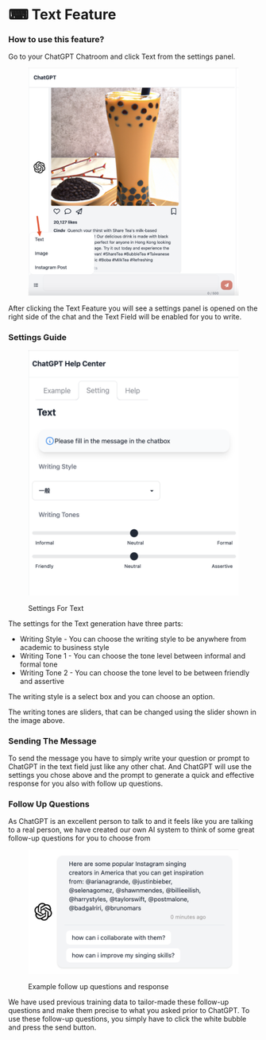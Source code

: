 # ⌨ Text Feature

### How to use this feature?

Go to your ChatGPT Chatroom and click Text from the settings panel.

<figure><img src="../../.gitbook/assets/image (2).png" alt=""><figcaption></figcaption></figure>

After clicking the Text Feature you will see a settings panel is opened on the right side of the chat and the Text Field will be enabled for you to write.

### Settings Guide

<figure><img src="../../.gitbook/assets/image (5).png" alt=""><figcaption><p>Settings For Text</p></figcaption></figure>

The settings for the Text generation have three parts:

* Writing Style - You can choose the writing style to be anywhere from academic to business style
* Writing Tone 1 - You can choose the tone level between informal and formal tone
* Writing Tone 2 - You can choose the tone level to be between friendly and assertive

The writing style is a select box and you can choose an option.

The writing tones are sliders, that can be changed using the slider shown in the image above.

### Sending The Message

To send the message you have to simply write your question or prompt to ChatGPT in the text field just like any other chat. And ChatGPT will use the settings you chose above and the prompt to generate a quick and effective response for you also with follow up questions.

### Follow Up Questions

As ChatGPT is an excellent person to talk to and it feels like you are talking to a real person, we have created our own AI system to think of some great follow-up questions for you to choose from

<figure><img src="../../.gitbook/assets/image.png" alt=""><figcaption><p>Example follow up questions and response</p></figcaption></figure>

We have used previous training data to tailor-made these follow-up questions and make them precise to what you asked prior to ChatGPT. To use these follow-up questions, you simply have to click the white bubble and press the send button.
